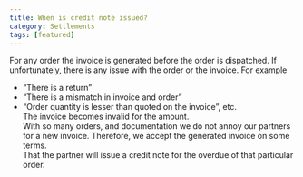```yaml
---
title: When is credit note issued?
category: Settlements
tags: [featured]
---
```

For any order the invoice is generated before the order is dispatched. If unfortunately, there is any issue with the order or the invoice. For example
- “There is a return”
- “There is a mismatch in invoice and order”
- “Order quantity is lesser than quoted on the invoice”, etc.       
The invoice becomes invalid for the amount.       
With so many orders, and documentation we do not annoy our partners for a new invoice. Therefore, we accept the generated invoice on some terms.        
That the partner will issue a credit note for the overdue of that particular order.
